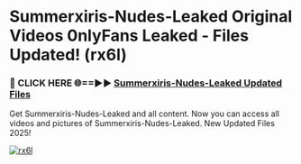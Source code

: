 # Summerxiris-Nudes-Leaked Original Videos 0nlyFans Leaked - Files Updated! (rx6l)

<h3>🔴 CLICK HERE 🌐==►► <a href="https://tinyurl.com/yc6ubb5a" rel="nofollow">Summerxiris-Nudes-Leaked Updated Files</a></h3>

Get Summerxiris-Nudes-Leaked and all content. Now you can access all videos and pictures of Summerxiris-Nudes-Leaked. New Updated Files 2025!

[![rx6l](https://i.imgur.com/7eu0CRL.gif)](https://tinyurl.com/yc6ubb5a)
